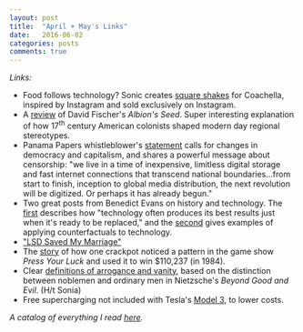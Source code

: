 ```yaml
---
layout: post
title:  "April + May's Links"
date:   2016-06-02
categories: posts
comments: true
---
```


_Links:_

*   Food follows technology? Sonic creates [square shakes](http://www.adweek.com/adfreak/sonic-making-awesome-square-shakes-designed-instagram-sold-through-instagram-170602) for Coachella, inspired by Instagram and sold exclusively on Instagram.
*   A [review](http://slatestarcodex.com/2016/04/27/book-review-albions-seed/) of David Fischer's _Albion's Seed_. Super interesting explanation of how 17<sup>th</sup> century American colonists shaped modern day regional stereotypes.
*   Panama Papers whistleblower's [statement](https://panamapapers.icij.org/20160506-john-doe-statement.html) calls for changes in democracy and capitalism, and shares a powerful message about censorship: "we live in a time of inexpensive, limitless digital storage and fast internet connections that transcend national boundaries…from start to finish, inception to global media distribution, the next revolution will be digitized. Or perhaps it has already begun."
*   Two great posts from Benedict Evans on history and technology. The [first](http://ben-evans.com/benedictevans/2016/4/20/the-best-is-the-last) describes how "technology often produces its best results just when it's ready to be replaced," and the [second](http://ben-evans.com/benedictevans/2016/5/2/inevitability-in-technology) gives examples of applying counterfactuals to technology.
*   ["LSD Saved My Marriage"](https://www.deepdotweb.com/2016/05/20/lsd-saved-marriage/)
*   The [story](http://priceonomics.com/the-man-who-got-no-whammies/) of how one crackpot noticed a pattern in the game show _Press Your Luck_ and used it to win $110,237 (in 1984).
*   Clear [definitions of arrogance and vanity](https://frankdevita.wordpress.com/2012/08/06/vanity-in-nietzsches-beyond-good-and-evil/), based on the distinction between noblemen and ordinary men in Nietzsche's _Beyond Good and Evil_. (H/t Sonia)
*   Free supercharging not included with Tesla's [Model 3](http://www.latimes.com/business/autos/la-fi-hy-tesla-model-3-chargers-20160601-snap-story.html), to lower costs.

_A catalog of everything I read [here](https://docs.google.com/document/d/1l2MdusIdXU5ExDJNS-LO0pKvzA9uMrBZgs5zMsR1n2s/edit?usp=sharing)._
